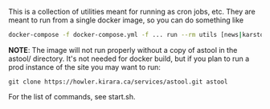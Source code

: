 This is a collection of utilities meant for running as cron jobs, etc.
They are meant to run from a single docker image, so you can do something like

```bash
docker-compose -f docker-compose.yml -f ... run --rm utils [news|karstool|sync...]
```

**NOTE**: The image will not run properly without a copy of astool
in the astool/ directory. It's not needed for docker build, but if you
plan to run a prod instance of the site you may want to run:

`git clone https://howler.kirara.ca/services/astool.git astool`

For the list of commands, see start.sh.
